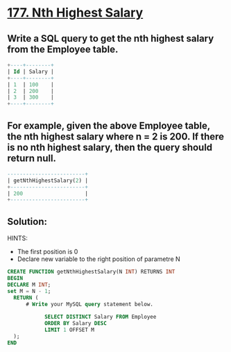 # [177. Nth Highest Salary](https://leetcode.com/problems/nth-highest-salary/)

## Write a SQL query to get the nth highest salary from the Employee table.

```sql
+----+--------+
| Id | Salary |
+----+--------+
| 1  | 100    |
| 2  | 200    |
| 3  | 300    |
+----+--------+
```
## For example, given the above Employee table, the nth highest salary where n = 2 is 200. If there is no nth highest salary, then the query should return null.

```sql
-------------------------+
| getNthHighestSalary(2) |
+------------------------+
| 200                    |
+------------------------+
```


## Solution:

HINTS:
 - The first position is 0
 - Declare new variable to the right position of parametre N 


```sql
CREATE FUNCTION getNthHighestSalary(N INT) RETURNS INT
BEGIN
DECLARE M INT;
set M = N - 1;
  RETURN (
      # Write your MySQL query statement below.
      
            SELECT DISTINCT Salary FROM Employee
            ORDER BY Salary DESC
            LIMIT 1 OFFSET M
  );
END
```

